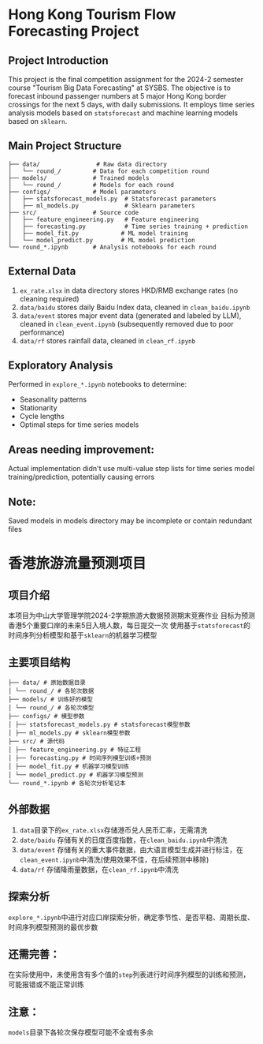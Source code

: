 # Hong Kong Tourism Flow Forecasting Project

## Project Introduction
This project is the final competition assignment for the 2024-2 semester course "Tourism Big Data Forecasting" at SYSBS. The objective is to forecast inbound passenger numbers at 5 major Hong Kong border crossings for the next 5 days, with daily submissions. It employs time series analysis models based on `statsforecast` and machine learning models based on `sklearn`.

## Main Project Structure
```
├── data/                # Raw data directory
│   └── round_/         # Data for each competition round
├── models/             # Trained models
│   └── round_/         # Models for each round
├── configs/            # Model parameters
│   ├── statsforecast_models.py  # Statsforecast parameters
│   ├── ml_models.py             # Sklearn parameters
├── src/                # Source code
│   ├── feature_engineering.py   # Feature engineering
│   ├── forecasting.py           # Time series training + prediction
│   ├── model_fit.py            # ML model training
│   └── model_predict.py        # ML model prediction
└── round_*.ipynb       # Analysis notebooks for each round
```

## External Data
1. `ex_rate.xlsx` in data directory stores HKD/RMB exchange rates (no cleaning required)
2. `data/baidu` stores daily Baidu Index data, cleaned in `clean_baidu.ipynb`
3. `data/event` stores major event data (generated and labeled by LLM), cleaned in `clean_event.ipynb` (subsequently removed due to poor performance)
4. `data/rf` stores rainfall data, cleaned in `clean_rf.ipynb`

## Exploratory Analysis
Performed in `explore_*.ipynb` notebooks to determine:
- Seasonality patterns
- Stationarity
- Cycle lengths
- Optimal steps for time series models

## Areas needing improvement:
Actual implementation didn't use multi-value step lists for time series model training/prediction, potentially causing errors
## Note: 
Saved models in models directory may be incomplete or contain redundant files

# 香港旅游流量预测项目

## 项目介绍
本项目为中山大学管理学院2024-2学期旅游大数据预测期末竞赛作业
目标为预测香港5个重要口岸的未来5日入境人数，每日提交一次
使用基于`statsforecast`的时间序列分析模型和基于`sklearn`的机器学习模型

## 主要项目结构
```
├── data/ # 原始数据目录 
│ └── round_/ # 各轮次数据 
├── models/ # 训练好的模型
│ └── round_/ # 各轮次模型
├── configs/ # 模型参数 
│ ├── statsforecast_models.py # statsforecast模型参数 
│ ├── ml_models.py # sklearn模型参数
├── src/ # 源代码 
│ ├── feature_engineering.py # 特征工程 
│ ├── forecasting.py # 时间序列模型训练+预测
│ ├── model_fit.py # 机器学习模型训练 
│ └── model_predict.py # 机器学习模型预测 
└── round_*.ipynb # 各轮次分析笔记本
```

## 外部数据
1. `data`目录下的`ex_rate.xlsx`存储港币兑人民币汇率，无需清洗
2. `date/baidu` 存储有关的日度百度指数，在`clean_baidu.ipynb`中清洗
3. `data/event` 存储有关的重大事件数据，由大语言模型生成并进行标注，在`clean_event.ipynb`中清洗(使用效果不佳，在后续预测中移除)
4. `data/rf` 存储降雨量数据，在`clean_rf.ipynb`中清洗

## 探索分析
`explore_*.ipynb`中进行对应口岸探索分析，确定季节性、是否平稳、周期长度、时间序列模型预测的最优步数

## 还需完善：
在实际使用中，未使用含有多个值的`step`列表进行时间序列模型的训练和预测，可能报错或不能正常训练
## 注意：
`models`目录下各轮次保存模型可能不全或有多余
